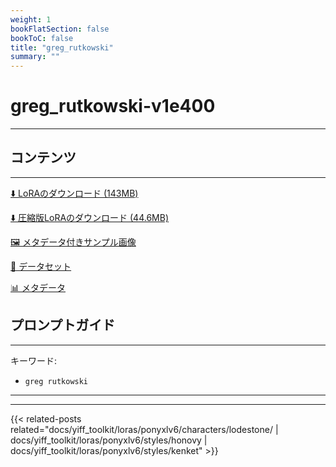 ```yaml
---
weight: 1
bookFlatSection: false
bookToC: false
title: "greg_rutkowski"
summary: ""
---
```


<!--markdownlint-disable MD025 MD033 -->

# greg_rutkowski-v1e400

---

## コンテンツ

---

[⬇️ LoRAのダウンロード (143MB)](https://huggingface.co/k4d3/yiff_toolkit/resolve/main/ponyxl_loras/greg_rutkowski-v1e400.safetensors?download=true)

[⬇️ 圧縮版LoRAのダウンロード (44.6MB)](https://huggingface.co/k4d3/yiff_toolkit/resolve/main/ponyxl_loras_shrunk_2/greg_rutkowski-v1e400_frockpt1_th-3.55.safetensors?download=true)

[🖼️ メタデータ付きサンプル画像](https://huggingface.co/k4d3/yiff_toolkit/tree/main/static/{})

[📐 データセット](https://huggingface.co/datasets/k4d3/furry/tree/main/by_greg_rutkowski)

[📊 メタデータ](https://huggingface.co/k4d3/yiff_toolkit/raw/main/ponyxl_loras/greg_rutkowski-v1e400.json)

## プロンプトガイド

---

キーワード:

- `greg rutkowski`

---

---

{{< related-posts related="docs/yiff_toolkit/loras/ponyxlv6/characters/lodestone/ | docs/yiff_toolkit/loras/ponyxlv6/styles/honovy | docs/yiff_toolkit/loras/ponyxlv6/styles/kenket" >}}
